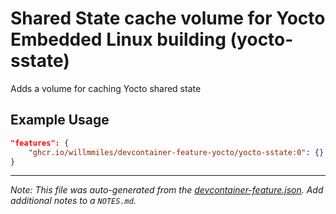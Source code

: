 
# Shared State cache volume for Yocto Embedded Linux building (yocto-sstate)

Adds a volume for caching Yocto shared state

## Example Usage

```json
"features": {
    "ghcr.io/willmmiles/devcontainer-feature-yocto/yocto-sstate:0": {}
}
```





---

_Note: This file was auto-generated from the [devcontainer-feature.json](https://github.com/willmmiles/devcontainer-feature-yocto/blob/main/src/yocto-sstate/devcontainer-feature.json).  Add additional notes to a `NOTES.md`._
